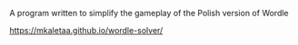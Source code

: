 A program written to simplify the gameplay of the Polish version of Wordle

https://mkaletaa.github.io/wordle-solver/
